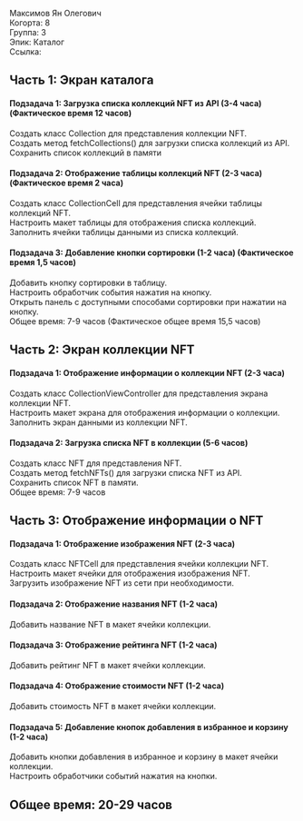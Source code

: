 Максимов Ян Олегович
<br /> Когорта: 8
<br /> Группа: 3
<br /> Эпик: Каталог
<br /> Ссылка: 

## Часть 1: Экран каталога
#### Подзадача 1: Загрузка списка коллекций NFT из API (3-4 часа) (Фактическое время 12 часов)
Создать класс Collection для представления коллекции NFT.
<br />Создать метод fetchCollections() для загрузки списка коллекций из API.
<br />Сохранить список коллекций в памяти

#### Подзадача 2: Отображение таблицы коллекций NFT (2-3 часа) (Фактическое время 2 часа)
Создать класс CollectionCell для представления ячейки таблицы коллекций NFT.
<br />Настроить макет таблицы для отображения списка коллекций.
<br />Заполнить ячейки таблицы данными из списка коллекций.

#### Подзадача 3: Добавление кнопки сортировки (1-2 часа) (Фактическое время 1,5 часов)
Добавить кнопку сортировки в таблицу.
<br />Настроить обработчик события нажатия на кнопку.
<br />Открыть панель с доступными способами сортировки при нажатии на кнопку.
<br />Общее время: 7-9 часов (Фактическое общее время 15,5 часов)

## Часть 2: Экран коллекции NFT
#### Подзадача 1: Отображение информации о коллекции NFT (2-3 часа)
Создать класс CollectionViewController для представления экрана коллекции NFT.
<br />Настроить макет экрана для отображения информации о коллекции.
<br />Заполнить экран данными из коллекции NFT.

#### Подзадача 2: Загрузка списка NFT в коллекции (5-6 часов)
Создать класс NFT для представления NFT.
<br />Создать метод fetchNFTs() для загрузки списка NFT из API.
<br />Сохранить список NFT в памяти.
<br />Общее время: 7-9 часов

## Часть 3: Отображение информации о NFT
#### Подзадача 1: Отображение изображения NFT (2-3 часа)
Создать класс NFTCell для представления ячейки коллекции NFT.
<br />Настроить макет ячейки для отображения изображения NFT.
<br />Загрузить изображение NFT из сети при необходимости.

#### Подзадача 2: Отображение названия NFT (1-2 часа)
Добавить название NFT в макет ячейки коллекции.

#### Подзадача 3: Отображение рейтинга NFT (1-2 часа)
Добавить рейтинг NFT в макет ячейки коллекции.

#### Подзадача 4: Отображение стоимости NFT (1-2 часа)
Добавить стоимость NFT в макет ячейки коллекции.

#### Подзадача 5: Добавление кнопок добавления в избранное и корзину (1-2 часа)
Добавить кнопки добавления в избранное и корзину в макет ячейки коллекции.
<br />Настроить обработчики событий нажатия на кнопки.

## Общее время: 20-29 часов
